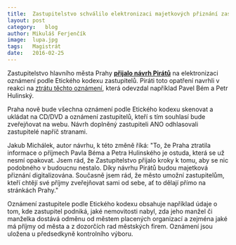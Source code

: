 ```yaml
---
title:	Zastupitelstvo schválilo elektronizaci majetkových přiznání zastupitelů
layout:	post
category:	blog
author:	Mikuláš Ferjenčík
image:	lupa.jpg
tags:	Magistrát
date:	2016-02-25
---
```


Zastupitelstvo hlavního města Prahy **[přijalo návrh Pirátů](https://praha.pirati.cz/assets/static/vysledek-hlasovani.jpg)** na elektronizaci oznámení podle Etického kodexu zastupitelů. Piráti toto opatření navrhli v reakci na [ztrátu těchto oznámení](https://praha.pirati.cz/problemy-s-priznanimi.html), která odevzdal například Pavel Bém a Petr Hulinský.

Praha nově bude všechna oznámení podle Etického kodexu skenovat a ukládat na CD/DVD a oznámení zastupitelů, kteří s tím souhlasí bude zveřejňovat na webu. Návrh doplněný zastupiteli ANO odhlasovali zastupitelé napříč stranami.

Jakub Michálek, autor návrhu, k této změně říká: "To, že Praha ztratila informace o příjmech Pavla Béma a Petra Hulinského je ostuda, která se už nesmí opakovat. Jsem rád, že Zastupitelstvo přijalo kroky k tomu, aby se nic podobného v budoucnu nestalo. Díky návrhu Pirátů budou majetková přiznání digitalizována. Současně jsem rád, že město umožní zastupitelům, kteří chtějí své příjmy zveřejňovat sami od sebe, ať to dělají přímo na stránkách Prahy."

Oznámení zastupitele podle Etického kodexu obsahuje například údaje o tom, kde zastupitel podniká, jaké nemovitosti nabyl, zda jeho manžel či manželka dostává odměnu od městem placených organizací a zejména jaké má příjmy od města a z dozorčích rad městských firem. Oznámení jsou uložena u předsedkyně kontrolního výboru. 


